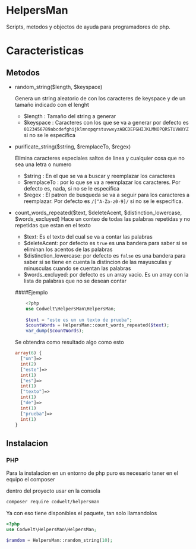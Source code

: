 # HelpersMan
Scripts, metodos  y objectos de ayuda para programadores de php.

# Caracteristicas

## Metodos
- random_string($length, $keyspace)   
  
   Genera un string aleatorio de con los caracteres de keyspace y de un tamaño indicado con el lenght
    - $length : Tamaño del string a generar 
    - $keyspace : Caracteres con los que se va a generar por defecto es `0123456789abcdefghijklmnopqrstuvwxyzABCDEFGHIJKLMNOPQRSTUVWXYZ` si no se le especifica
- purificate_string($string, $remplaceTo, $regex)

    Elimina caracteres especiales saltos de linea y cualquier cosa que no sea una letra o numero
    - $string : En el que se va a buscar y reemplazar los caracteres
    - $remplaceTo : por lo que se va a reemplazar los caracteres. Por defecto es, nada, si no se le especifica
    - $regex : El patron de busqueda se va a seguir para los caracteres a reemplazar. Por defecto es `/[^A-Za-z0-9]/` si no se le especifica.
- count_words_repeated($text, $deleteAcent, $distinction_lowercase, $words_excluyed)
    Hace un conteo de todas las palabras repetidas y no repetidas que estan en el texto
     - $text: Es el texto del cual se va a contar las palabras
     - $deleteAcent: por defecto es `true` es una bandera para saber si se eliminan los acentos de las palabras
     - $distinction_lowercase: por defecto es `false` es una bandera para saber si se tiene en cuenta la distincion de las mayusculas y minusculas cuando se cuentan las palabras
     - $words_excluyed: por defecto es un array vacio. Es un array con la lista de palabras que no se desean contar
     
     ####Ejemplo 
     ```php
         <?php
         use Codwelt\HelpersMan\HelpersMan;
         
         $text = "este es un un texto de prueba";
         $countWords = HelpersMan::count_words_repeated($text);
         var_dump($countWords);
     ```
     Se obtendra como resultado algo como esto
     ```php
     array(6) {
       ["un"]=>
       int(2)
       ["este"]=>
       int(1)
       ["es"]=>
       int(1)
       ["texto"]=>
       int(1)
       ["de"]=>
       int(1)
       ["prueba"]=>
       int(1)
     }
   ```      
     
    

## Instalacion

### PHP

Para la instalacion en un entorno de php puro es necesario taner en el equipo el composer

dentro del proyecto usar en la consola 

```Bash
composer require codwelt/helpersman
```


Ya con eso tiene disponibles el paquete, tan solo llamandolos

```php
<?php
use Codwelt\HelpersMan\HelpersMan;

$ramdom = HelpersMan::random_string(10);
```
